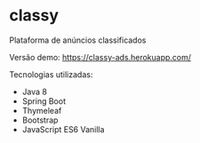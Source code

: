 # classy
Plataforma de anúncios classificados

Versão demo: https://classy-ads.herokuapp.com/

Tecnologias utilizadas:

- Java 8
- Spring Boot
- Thymeleaf
- Bootstrap
- JavaScript ES6 Vanilla
